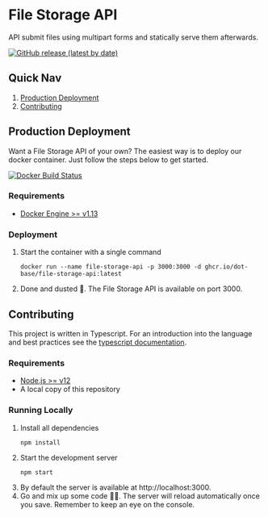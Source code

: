 # File Storage API
API submit files using multipart forms and statically serve them afterwards.

[![GitHub release (latest by date)](https://img.shields.io/github/v/release/dot-base/file-storage-api)](https://github.com/dot-base/file-storage-api/releases)


## Quick Nav
1. [Production Deployment](#Production-Deployment)
1. [Contributing](#Contributing)

## Production Deployment
Want a File Storage API of your own? The easiest way is to deploy our docker container. Just follow the steps below to get started.

[![Docker Build Status](https://img.shields.io/badge/We%20love-Docker-blue?style=flat&logo=Docker)](https://github.com/orgs/dot-base/packages)


### Requirements
- [Docker Engine >= v1.13](https://www.docker.com/get-started)


### Deployment
1. Start the container with a single command
    ```
    docker run --name file-storage-api -p 3000:3000 -d ghcr.io/dot-base/file-storage-api:latest
    ```
1. Done and dusted 🎉. The File Storage API is available on port 3000.


## Contributing

This project is written in Typescript. For an introduction into the language and best practices see the [typescript documentation](https://www.typescriptlang.org/docs/home.html).

### Requirements
- [Node.js >= v12](https://nodejs.org/en/)
- A local copy of this repository

### Running Locally
1. Install all dependencies
    ```
    npm install
    ```
1. Start the development server
    ```
    npm start
    ```
1. By default the server is available at http://localhost:3000.
1. Go and mix up some code 👩‍💻. The server will reload automatically once you save. Remember to keep an eye on the console.

